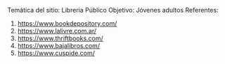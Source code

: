 Temática del sitio: Libreria
Público Objetivo: Jóvenes adultos 
Referentes: 
  1. https://www.bookdepository.com/
  2. https://www.lalivre.com.ar/
  3. https://www.thriftbooks.com/
  4. https://www.bajalibros.com/
  5. https://www.cuspide.com/


